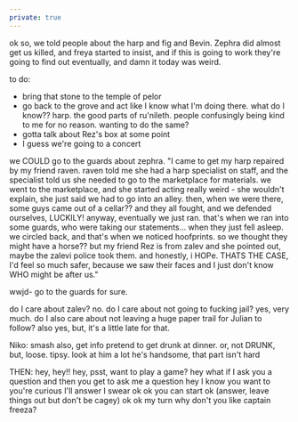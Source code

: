 ```yaml
---
private: true
---
```


ok so, we told people about the harp and fig and Bevin. Zephra did almost get us killed, and freya started to insist, and if this is going to work they're going to find out eventually, and damn it today was weird. 

to do: 
- bring that stone to the temple of pelor
- go back to the grove and act like I know what I'm doing there. what do I know?? harp. the good parts of ru'nileth. people confusingly being kind to me for no reason. wanting to do the same?
- gotta talk about Rez's box at some point
- I guess we're going to a concert 

we COULD go to the guards about zephra. "I came to get my harp repaired by my friend raven. raven told me she had a harp specialist on staff, and the specialist told us she needed to go to the marketplace for materials. we went to the marketplace, and she started acting really weird - she wouldn't explain, she just said we had to go into an alley. then, when we were there, some guys came out of a cellar?? and they all fought, and we defended ourselves, LUCKILY! anyway, eventually we just ran. that's when we ran into some guards, who were taking our statements... when they just fell asleep. we circled back, and that's when we noticed hoofprints. so we thought they might have a horse?? but my friend Rez is from zalev and she pointed out, maybe the zalevi police took them. and honestly, i HOPe. THATS THE CASE, I'd feel so much safer, because we saw their faces and I just don't know WHO might be after us."

wwjd- go to the guards for sure. 

do I care about zalev? no. do I care about not going to fucking jail? yes, very much. do I also care about not leaving a huge paper trail for Julian to follow? also yes, but, it's a little late for that. 

Niko: smash 
also, get info 
pretend to get drunk at dinner. or, not DRUNK, but, loose. tipsy. 
look at him a lot 
he's handsome, that part isn't hard

THEN: hey, hey!! hey, psst, want to play a game? 
hey what if I ask you a question and then you get to ask me a question 
hey I know you want to 
you're curious 
I'll answer I swear 
ok ok you can start 
ok 
(answer, leave things out but don't be cagey)
ok ok my turn 
why don't you like captain freeza?
 